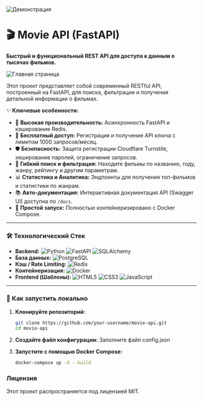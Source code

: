 ![Демонстрация](https://github.com/user-attachments/assets/ff8704f4-d5b4-4edc-bb29-64169cbe0fdd)

# 🎬 Movie API (FastAPI)

**Быстрый и функциональный REST API для доступа к данным о тысячах фильмов.**

![Главная страница](https://github.com/user-attachments/assets/0228ceda-a767-4f8a-bf6d-2afa845eb977)

Этот проект представляет собой современный RESTful API, построенный на FastAPI, для поиска, фильтрации и получения детальной информации о фильмах.

✨ **Ключевые особенности:**

*   🚀 **Высокая производительность:** Асинхронность FastAPI и кэширование Redis.
*   🔑 **Бесплатный доступ:** Регистрация и получение API ключа с лимитом 1000 запросов/месяц.
*   🛡️ **Безопасность:** Защита регистрации Cloudflare Turnstile, хеширование паролей, ограничение запросов.
*   🔎 **Гибкий поиск и фильтрация:** Находите фильмы по названию, году, жанру, рейтингу и другим параметрам.
*   📊 **Статистика и Аналитика:** Эндпоинты для получения топ-фильмов и статистики по жанрам.
*   📚 **Авто-документация:** Интерактивная документация API (Swagger UI) доступна по `/docs`.
*   🐳 **Простой запуск:** Полностью контейнеризировано с Docker Compose.

---

### 🛠️ Технологический Стек

*   **Backend:** ![Python](https://img.shields.io/badge/Python-3776AB?style=flat&logo=python&logoColor=white) ![FastAPI](https://img.shields.io/badge/FastAPI-009688?style=flat&logo=fastapi&logoColor=white) ![SQLAlchemy](https://img.shields.io/badge/SQLAlchemy-D71F00?style=flat&logo=sqlalchemy&logoColor=white)
*   **База данных:** ![PostgreSQL](https://img.shields.io/badge/PostgreSQL-4169E1?style=flat&logo=postgresql&logoColor=white)
*   **Кэш / Rate Limiting:** ![Redis](https://img.shields.io/badge/redis-%23DD0031.svg?style=flat&logo=redis&logoColor=white)
*   **Контейнеризация:** ![Docker](https://img.shields.io/badge/Docker-2496ED?style=flat&logo=docker&logoColor=white)
*   **Frontend (Шаблоны):** ![HTML5](https://img.shields.io/badge/html5-%23E34F26.svg?style=flat&logo=html5&logoColor=white) ![CSS3](https://img.shields.io/badge/css3-%231572B6.svg?style=flat&logo=css3&logoColor=white) ![JavaScript](https://img.shields.io/badge/javascript-%23323330.svg?style=flat&logo=javascript&logoColor=%23F7DF1E)

---

### 🚀 Как запустить локально

1.  **Клонируйте репозиторий:**
    ```bash
    git clone https://github.com/your-username/movie-api.git
    cd movie-api
    ```
2.  **Создайте файл конфигурации:**
    Заполните файл config.json

3.  **Запустите с помощью Docker Compose:**
    ```bash
    docker-compose up -d --build
    ```


### Лицензия

Этот проект распространяется под лицензией MIT.
